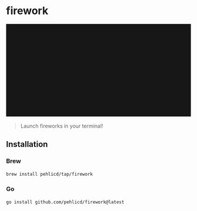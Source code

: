 # firework

![](assets/firework.gif)

> Launch fireworks in your terminal!

## Installation

### Brew

```bash
brew install pehlicd/tap/firework
```

### Go

```bash
go install github.com/pehlicd/firework@latest
```